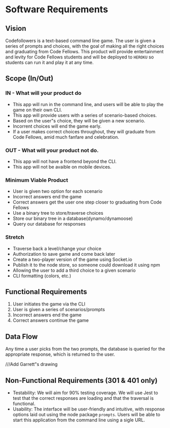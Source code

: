 # Software Requirements
## Vision
Codefollowers is a text-based command line game. The user is given a series of prompts and choices, with the goal of making all the right choices and graduating from Code Fellows. This product will provide entertainment and levity for Code Fellows students and will be deployed to `HEROKU` so students can run it and play it at any time. 

## Scope (In/Out)
### IN - What will your product do
- This app will run in the command line, and users will be able to play the game on their own CLI. 
- This app will provide users with a series of scenario-based choices.
- Based on the user"s choice, they will be given a new scenario.
- Incorrent choices will end the game early.
- If a user makes correct choices throughout, they will graduate from Code Fellows, amid much fanfare and celebration. 

### OUT - What will your product not do.
- This app will not have a frontend beyond the CLI.
- This app will not be avaible on mobile devices. 

### Minimum Viable Product
- User is given two option for each scenario
- Incorrect answers end the game
- Correct answers get the user one step closer to graduating from Code Fellows
- Use a binary tree to store/traverse choices
- Store our binary tree in a database(dynamo/dynamoose)
- Query our database for responses

### Stretch
- Traverse back a level/change your choice
- Authorization to save game and come back later
- Create a two-player version of the game using Socket.io
- Publish it to the node store, so someone could download it using npm
- Allowing the user to add a third choice to a given scenario
- CLI formatting (colors, etc.)

## Functional Requirements
1. User initiates the game via the CLI
1. User is given a series of scenarios/prompts
1. Incorrect answers end the game
1. Correct answers continue the game

## Data Flow
Any time a user picks from the two prompts, the database is queried for the appropriate response, which is returned to the user. 

///Add Garrett"s drawing


## Non-Functional Requirements (301 & 401 only)
- Testability: We will aim for 90% testing coverage. We will use Jest to test that the correct responses are loading and that the traversal is functional. 
- Usability: The interface will be user-friendly and intuitive, with response options laid out using the node package `prompts`. Users will be able to start this application from the command line using a sigle URL. 

